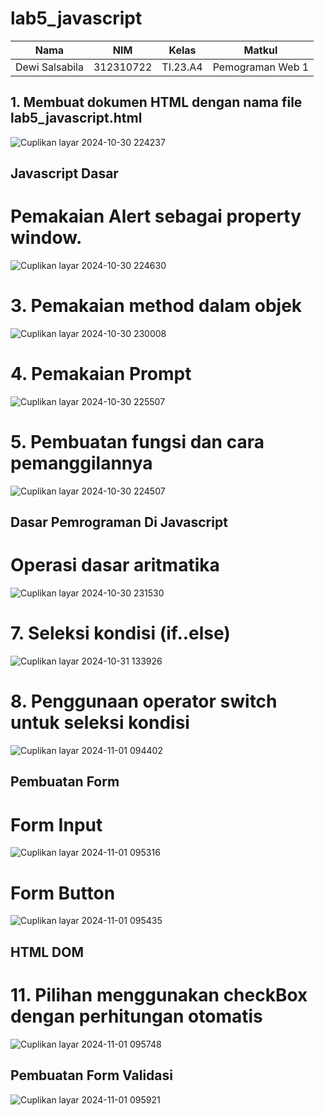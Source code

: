 # lab5_javascript
|Nama|NIM|Kelas|Matkul|
|----|---|-----|------|
|Dewi Salsabila|312310722|TI.23.A4|Pemograman Web 1|
## 1. Membuat dokumen HTML dengan nama file lab5_javascript.html
![Cuplikan layar 2024-10-30 224237](https://github.com/user-attachments/assets/caea406c-2a59-4530-8b70-ea2065097917)
## Javascript Dasar 
# Pemakaian Alert sebagai property window.
![Cuplikan layar 2024-10-30 224630](https://github.com/user-attachments/assets/95043c56-3a4e-47b6-93d6-1fbef88804ea)
# 3. Pemakaian method dalam objek
![Cuplikan layar 2024-10-30 230008](https://github.com/user-attachments/assets/dab9c681-c574-4dee-b1fa-ea2a50bffa3e)
# 4. Pemakaian Prompt
![Cuplikan layar 2024-10-30 225507](https://github.com/user-attachments/assets/a898260e-60a4-49b9-8d20-0ec12c4160ce)
# 5. Pembuatan fungsi dan cara pemanggilannya
![Cuplikan layar 2024-10-30 224507](https://github.com/user-attachments/assets/d3dfbd7f-b7c2-4ae3-acc0-5de43e02bd59)
## Dasar Pemrograman Di Javascript 
# Operasi dasar aritmatika
![Cuplikan layar 2024-10-30 231530](https://github.com/user-attachments/assets/397e115f-1316-45ba-af3e-a5b2741302c9)
# 7. Seleksi kondisi (if..else)
![Cuplikan layar 2024-10-31 133926](https://github.com/user-attachments/assets/c5f7b5cc-1a6d-4c8a-ae52-4f6f8f548d35)
# 8. Penggunaan operator switch untuk seleksi kondisi
![Cuplikan layar 2024-11-01 094402](https://github.com/user-attachments/assets/6dbabd38-60af-4dc1-8d7d-f63e236f01ce)
## Pembuatan Form
# Form Input
![Cuplikan layar 2024-11-01 095316](https://github.com/user-attachments/assets/87972ff3-da3a-4421-96b0-617db3a5b952)
# Form Button
![Cuplikan layar 2024-11-01 095435](https://github.com/user-attachments/assets/263b6594-d0bd-42a3-ae95-c0a0a7d04e40)
## HTML DOM
# 11. Pilihan menggunakan checkBox dengan perhitungan otomatis
![Cuplikan layar 2024-11-01 095748](https://github.com/user-attachments/assets/3ccf7b2e-386e-4c0a-b29e-2e5207010750)
## Pembuatan Form Validasi
![Cuplikan layar 2024-11-01 095921](https://github.com/user-attachments/assets/854f7af8-f07c-4c41-a161-5e176f60fe23)








